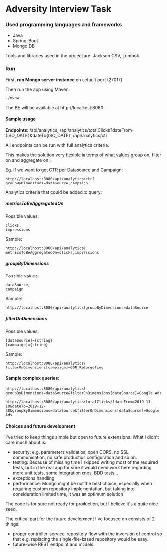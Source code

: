 Adversity Interview Task
=============
### Used programming languages and frameworks
- Java
- Spring-Boot
- Mongo DB

Tools and libraries used in the project are: Jackson CSV, Lombok.

### Run

First, **run Mongo server instance** on default port (27017).

Then run the app using Maven:
```bash
./mvnw
```
The BE will be available at http://localhost:8080.

#### Sample usage


**Endpoints**:
/api/analytics, /api/analytics/totalClicks?dateFrom={ISO_DATE}&dateTo{ISO_DATE}, /api/analytics/ctr

All endpoints can be run with full analytics criteria.

This makes the solution very flexible in terms of what values group on, filter on and aggregate on.

Eg. If we want to get CTR per Datasource and Campaign:
```
http://localhost:8080/api/analytics/ctr?groupByDimensions=dataSource,campaign
```


Analytics criteria that could be added to query:

##### metricsToBeAggregatedOn
Possible values:
```
clicks,
impressions
```
Sample: 
```
http://localhost:8080/api/analytics?metricsToBeAggregatedOn=clicks,impressions
```

##### groupByDimensions
Possible values:
```
dataSource,
campaign
```
Sample: 
```
http://localhost:8080/api/analytics?groupByDimensions=dataSource
```

##### filterOnDimensions
Possible values:
```
[dataSource]={string}
[campaign]={string}
```
Sample: 
```
http://localhost:8080/api/analytics?filterOnDimensions[campaign]=GDN_Retargeting
```

#### Sample complex queries:
```
http://localhost:8080/api/analytics?groupByDimensions=dataSource&filterOnDimensions[dataSource]=Google Ads
```
```
http://localhost:8080/api/analytics/totalClicks/?dateFrom=2019-11-10&dateTo=2019-12-30&groupByDimensions=dataSource&filterOnDimensions[dataSource]=Google Ads
```

#### Choices and future development
I've tried to keep things simple but open to future extensions. What I didn't care much about is:
- security: e.g. parameters validation, open CORS, no SSL communication, no safe production configuration and so on.
- testing: Because of missing time I skipped writing most of the required tests, but in the real app for sure it would need work here regarding more unit tests, some integration ones, BDD tests...
- exceptions handling
- performance: Mongo might be not the best choice, especially when requiring custom repository implementation, but taking into consideration limited time, it was an optimum solution

The code is for sure not ready for production, but I believe it's a quite nice seed.

The critical part for the future development I've focused on consists of 2 things:
- proper controller-service-repository flow with the inversion of control so that e.g. replacing the single-file-based repository would be easy.
- future-wise REST endpoint and models.
